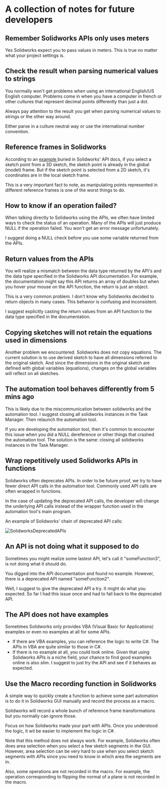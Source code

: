 # A collection of notes for future developers

## Remember Solidworks APIs only uses meters

Yes Solidworks expect you to pass values in meters. This is true no matter what your project settings is.

## Check the result when parsing numerical values to strings

You normally won't get problems when using an international English/US English computer. Problems come in when you have a  computer in french or other cultures that represent decimal points differently than just a dot.

Always pay attention to the result you get when parsing numerical values to strings or the other way around. 

Either parse in a culture neutral way or use the international number convention.

## Reference frames in Solidworks

According to an [example ](https://help.solidworks.com/2022/english/api/sldworksapi/Transform_Coordinates_from_Sketch_to_Model_Space_Example_VB.htm?verRedirect=1)buried in Solidworks' API docs, if you select a sketch point from a 3D sketch, the sketch point is already in the global (model) frame. But if the sketch point is selected from a 2D sketch, it's coordinates are in the local sketch frame.

This is a very important fact to note, as manipulating points represented in different reference frames is one of the worst things to do.

## How to know if an operation failed?

When talking directly to Solidworks using the APIs, we often have limited ways to check the status of an operation. Many of the APIs will just produce NULL if the operation failed. You won't get an error message unfortunately.

I suggest doing a NULL check before you use some variable returned from the APIs.

## Return values from the APIs

You will realize a mismatch between the data type returned by the API's and the data type specified in the Solidworks API documentation. For example, the documentation might say this API returns an array of doubles but when you hover your mouse on the API function, the return is just an object. 

This is a very common problem. I don't know why Solidworks decided to return objects in many cases. This behavior is confusing and inconsistent. 

I suggest explicitly casting the return values from an API function to the data type specified in the documentation.  

## Copying sketches will not retain the equations used in dimensions

Another problem we encountered. Solidworks does not copy equations. The current solution is to use derived sketch to have all dimensions referred to the original sketch. And since the dimensions in the original sketch are defined with global variables (equations), changes on the global variables will reflect on all sketches.

## The automation tool behaves differently from 5 mins ago

This is likely due to the miscommunication between solidworks and the automation tool. I suggest closing all solidworks instances in the Task Manager. Then relaunch the automation tool.

If you are developing the automation tool, then it's common to encounter this issue when you did a NULL dereference or other things that crashed the automation tool. The solution is the same: closing all solidworks instances in the Task Manager. 

## Wrap repetitively used Solidworks APIs in functions

Solidworks often deprecates APIs. In order to be future proof, we try to have fewer direct API calls in the automation tool. Commonly used API calls are often wrapped in functions. 

In the case of updating the deprecated API calls, the developer will change the underlying API calls instead of the wrapper function used in the automation tool's main program.

An example of Solidworks' chain of deprecated API calls:

![SolidworksDeprecatedAPIs](https://github.com/MaximeRombach/focal_plane_calc/assets/85515041/b01dc626-42f5-4c9e-9058-afe5a538ab80)

## An API is not doing what it supposed to do

Sometimes you might realize some lastest API, let's call it "someFunction3", is not doing what it should do. 

You digged into the API documentation and found no example. However, there is a deprecated API named "someFunction2". 

Well, I suggest to give the deprecated API a try. It might do what you expected. So far I had this issue once and had to fall back to the deprecated API.

## The API does not have examples

Sometimes Solidworks only provides VBA (Visual Basic for Applications) examples or even no examples at all for some APIs.

- If there are VBA examples, you can reference the logic to write C#. The APIs in VBA are quite similar to those in C#.
- If there is no example at all, you could look online. Given that using Solidworks APIs is a niche field, your chance to find good examples online is also slim. 
  I suggest to just try the API and see if it behaves as expected. 

## Use the Macro recording function in Solidworks

A simple way to quickly create a function to achieve some part automation is to do it in Solidworks GUI manually and record the process as a macro.

Solidworks will record a whole bunch of reference frame transformations but you normally can ignore those. 

Focus on how Solidworks made your part with APIs. Once you understood the logic, it wil be easier to implement the logic in C#.

Note that this method does not always work. For example, Solidworks often does area selection when you select a few sketch segments in the GUI. 
However, area selection can be very hard to use when you select sketch segments with APIs since you need to know in which area the segments are in.

Also, some operations are not recorded in the macro. For example, the operation corresponding to flipping the normal of a plane is not recorded in the macro.
